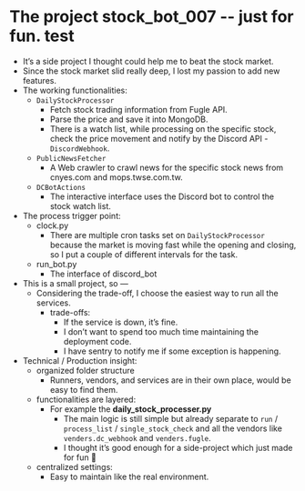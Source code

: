 # The project stock_bot_007 -- just for fun. test

- It’s a side project I thought could help me to beat the stock market.
- Since the stock market slid really deep, I lost my passion to add new features.
- The working functionalities:
    - `DailyStockProcessor`
        - Fetch stock trading information from Fugle API.
        - Parse the price and save it into MongoDB.
        - There is a watch list, while processing on the specific stock, check the price movement and notify by the Discord API -`DiscordWebhook`.
    - `PublicNewsFetcher`
        - A Web crawler to crawl news for the specific stock news from cnyes.com and mops.twse.com.tw.
    - `DCBotActions`
        - The interactive interface uses the Discord bot to control the stock watch list.
- The process trigger point:
    - clock.py
        - There are multiple cron tasks set on `DailyStockProcessor` because the market is moving fast while the opening and closing, so I put a couple of different intervals for the task.
    - run_bot.py
        - The interface of discord_bot
- This is a small project, so —
    - Considering the trade-off, I choose the easiest way to run all the services.
        - trade-offs:
            - If the service is down, it’s fine.
            - I don’t want to spend too much time maintaining the deployment code.
            - I have sentry to notify me if some exception is happening.
- Technical / Production insight:
    - organized folder structure
        - Runners, vendors, and services are in their own place, would be easy to find them.
    - functionalities are layered:
        - For example the ****daily_stock_processer.py****
            - The main logic is still simple but already separate to `run` / `process_list` / `single_stock_check` and all the vendors like `venders.dc_webhook` and `venders.fugle`.
            - I thought it’s good enough for a side-project which just made for fun 🙂
    - centralized settings:
        - Easy to maintain like the real environment.
